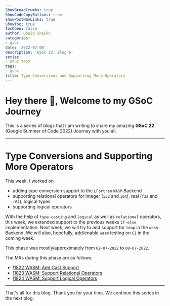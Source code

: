 ```yaml
---
ShowBreadCrumbs: true
ShowCodeCopyButtons: true
ShowPostNavLinks: true
ShowToc: true
TocOpen: false
author: Ubaid Shaikh
categories:
- gsoc
date: '2022-07-08'
description: 'GSoC 22: Blog 6'
series:
- GSoC 2022
tags:
- gsoc
title: Type Conversions and Supporting More Operators
---
```


# Hey there 🤗, Welcome to my GSoC Journey

<!--more-->

This is a series of blogs that I am writing to share my amazing **GSoC 22** (Google Summer of Code 2022) Journey with you all. 

---

# Type Conversions and Supporting More Operators

This week, I worked on
- adding type conversion support to the `LFortran` `WASM` Backend
- supporting relational operators for integer (`i32` and `i64`), real (`f32` and `f64`), logical types
- supporting logical operators

With the help of `type-casting` and `logical` as well as `relational` operators, this week, we extended support to the previous weeks `if-else` implementation.
Next week, we will try to add support for `loop` in the `wasm` Backend. We will also, hopefully, add/enable `wasm` testing on `CI` in the coming week.


This phase was mostly/approximately from `02-07-2022` to `08-07-2022`.

The MRs during this phase are as follows:
- [!1822 WASM: Add Cast Support](https://gitlab.com/lfortran/lfortran/-/merge_requests/1822)
- [!1823 WASM: Support Relational Operators](https://gitlab.com/lfortran/lfortran/-/merge_requests/1823)
- [!1824 WASM: Support Logical Operators](https://gitlab.com/lfortran/lfortran/-/merge_requests/1824)

---

That's all for this blog. Thank you for your time. We continue this series in the next blog.
